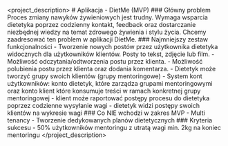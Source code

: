 <project_description> # Aplikacja - DietMe (MVP) ### Główny problem Proces zmiany nawyków żywieniowych jest trudny. Wymaga wsparcia dietetyka poprzez codzienny kontakt, feedback oraz dostarczanie niezbędnej wiedzy na temat zdrowego żywienia i stylu życia. Chcemy zaadresować ten problem w aplikacji DietMe. ### Najmniejszy zestaw funkcjonalności - Tworzenie nowych postów przez użytkownika dietetyka widocznych dla użytkowników klientów. Posty to tekst, zdjęcie lub film. - Możliwość odczytania/odtworzenia postu przez klienta. - Możliwość polubienia postu przez klienta oraz dodania komentarza. - Dietetyk może tworzyć grupy swoich klientów (grupy mentoringowe) - System kont użytkowników: konto dietetyk, które zarządza grupami mentoringowymi oraz konto klient które konsumuje treści w ramach konkretnej grupy mentoringowej - klient może raportować postępy procesu do dietetyka poprzez codzienne wysyłanie wagi - dietetyk widzi postępy swoich klientów na wykresie wagi ### Co NIE wchodzi w zakres MVP - Multi tenancy - Tworzenie dedykowanych planów dietetycznych ### Kryteria sukcesu - 50% użytkowników mentoringu z utratą wagi min. 2kg na koniec mentoringu </project_description>